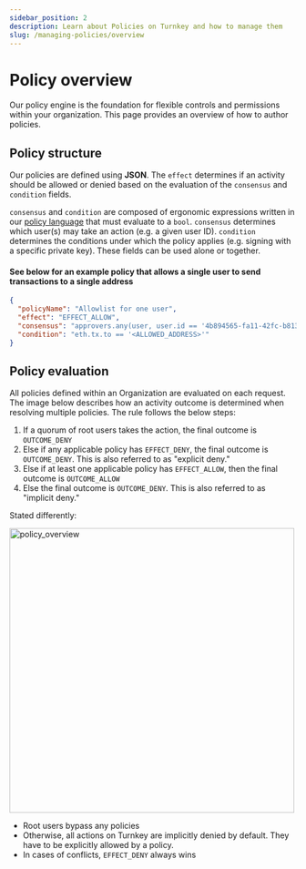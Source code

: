 ```yaml
---
sidebar_position: 2
description: Learn about Policies on Turnkey and how to manage them
slug: /managing-policies/overview
---
```

# Policy overview

Our policy engine is the foundation for flexible controls and permissions within your organization. This page provides an overview of how to author policies.

## Policy structure

Our policies are defined using **JSON**. The `effect` determines if an activity should be allowed or denied based on the evaluation of the `consensus` and `condition` fields.

`consensus` and `condition` are composed of ergonomic expressions written in our [policy language](policy-language) that must evaluate to a `bool`.  `consensus` determines which user(s) may take an action (e.g. a given user ID). `condition` determines the conditions under which the policy applies (e.g. signing with a specific private key). These fields can be used alone or together.

#### See below for an example policy that allows a single user to send transactions to a single address

```json JSON
{
  "policyName": "Allowlist for one user",
  "effect": "EFFECT_ALLOW",
  "consensus": "approvers.any(user, user.id == '4b894565-fa11-42fc-b813-5bf4ea3d53f9')",
  "condition": "eth.tx.to == '<ALLOWED_ADDRESS>'"
}
```

## Policy evaluation

All policies defined within an Organization are evaluated on each request. The image below describes how an activity outcome is determined when resolving multiple policies. The rule follows the below steps:

1. If a quorum of root users takes the action, the final outcome is `OUTCOME_DENY`
2. Else if any applicable policy has `EFFECT_DENY`, the final outcome is `OUTCOME_DENY`. This is also referred to as "explicit deny."
3. Else if at least one applicable policy has `EFFECT_ALLOW`, then the final outcome is `OUTCOME_ALLOW`
4. Else the final outcome is `OUTCOME_DENY`. This is also referred to as "implicit deny."

Stated differently:

<p style={{textAlign: 'center'}}>
  <img src="/img/diagrams/policy_overview.png" alt="policy_overview" width="500px" />
</p>

- Root users bypass any policies
- Otherwise, all actions on Turnkey are implicitly denied by default. They have to be explicitly allowed by a policy.
- In cases of conflicts, `EFFECT_DENY` always wins
